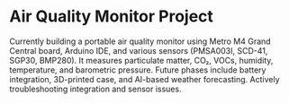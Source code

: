 # Air Quality Monitor Project
 Currently building a portable air quality monitor using Metro M4 Grand Central board, Arduino IDE, and various sensors (PMSA003I, SCD-41, SGP30, BMP280). It measures particulate matter, CO₂, VOCs, humidity, temperature, and barometric pressure. Future phases include battery integration, 3D-printed case, and AI-based weather forecasting. Actively troubleshooting integration and sensor issues.

